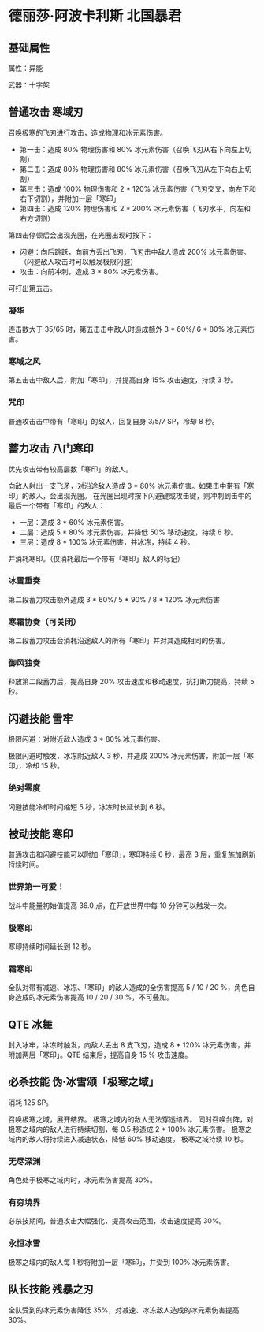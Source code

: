 # 德丽莎·阿波卡利斯 北国暴君

## 基础属性

属性：异能

武器：十字架

## 普通攻击 寒域刃

召唤极寒的飞刃进行攻击，造成物理和冰元素伤害。

* 第一击：造成 80% 物理伤害和 80% 冰元素伤害（召唤飞刃从右下向左上切割）
* 第二击：造成 80% 物理伤害和 80% 冰元素伤害（召唤飞刃从左下向右上切割）
* 第三击：造成 100% 物理伤害和 2 * 120% 冰元素伤害（飞刃交叉，向左下和右下切割），并附加一层「寒印」
* 第四击：造成 120% 物理伤害和 2 * 200% 冰元素伤害（飞刃水平，向左和右方切割）

第四击停顿后会出现光圈，在光圈出现时按下：

* 闪避：向后跳跃，向前方丢出飞刃，飞刃击中敌人造成 200% 冰元素伤害。（闪避敌人攻击时可以触发极限闪避）
* 攻击：向前冲刺，造成 3 * 80% 冰元素伤害。

可打出第五击。

### 凝华

连击数大于 35/65 时，第五击击中敌人时造成额外 3 \* 60%/ 6 * 80% 冰元素伤害。

### 寒域之风

第五击击中敌人后，附加「寒印」，并提高自身 15% 攻击速度，持续 3 秒。

### 咒印

普通攻击击中带有「寒印」的敌人，回复自身 3/5/7 SP，冷却 8 秒。

## 蓄力攻击 八门寒印

优先攻击带有较高层数「寒印」的敌人。

向敌人射出一支飞矛，对沿途敌人造成 3 * 80% 冰元素伤害。如果击中带有「寒印」的敌人，会出现光圈。
在光圈出现时按下闪避键或攻击键，则冲刺到击中的最后一个带有「寒印」的敌人：

* 一层：造成 3 * 60% 冰元素伤害。
* 二层：造成 5 * 80% 冰元素伤害，并降低 50% 移动速度，持续 6 秒。
* 三层：造成 8 * 100% 冰元素伤害，并冰冻，持续 4 秒。

并消耗寒印。（仅消耗最后一个带有「寒印」敌人的标记）

### 冰雪重奏

第二段蓄力攻击额外造成 3 \* 60%/ 5 \* 90% / 8 \* 120% 冰元素伤害

### 寒霜协奏（可关闭）

第二段蓄力攻击会消耗沿途敌人的所有「寒印」并对其造成相同的伤害。

### 御风独奏

释放第二段蓄力后，提高自身 20% 攻击速度和移动速度，抗打断力提高，持续 5 秒。

## 闪避技能 雪牢

极限闪避：对附近敌人造成 3 * 80% 冰元素伤害。

极限闪避时触发，冰冻附近敌人 3 秒，并造成 200% 冰元素伤害，附加一层「寒印」，冷却 15 秒。

### 绝对零度

闪避技能冷却时间缩短 5 秒，冰冻时长延长到 6 秒。

## 被动技能 寒印

普通攻击和闪避技能可以附加「寒印」，寒印持续 6 秒，最高 3 层，重复施加刷新持续时间。

### 世界第一可爱！

战斗中能量初始值提高 36.0 点，在开放世界中每 10 分钟可以触发一次。

### 极寒印

寒印持续时间延长到 12 秒。

### 霜寒印

全队对带有减速、冰冻、「寒印」的敌人造成的全伤害提高 5 / 10 / 20 %，角色自身造成的冰元素伤害提高 10 / 20 / 30 %，不可叠加。

## QTE 冰舞

封入冰牢，冰冻时触发，向敌人丢出 8 支飞刃，造成 8 * 120% 冰元素伤害，并附加两层「寒印」。QTE 结束后，提高自身 15 % 攻击速度。

## 必杀技能 伪·冰雪颂「极寒之域」

消耗 125 SP。

召唤极寒之域，展开结界。
极寒之域内的敌人无法穿透结界。
同时召唤剑阵，对极寒之域内的敌人进行持续切割，每 0.5 秒造成 2 * 100% 冰元素伤害。
极寒之域内的敌人将持续进入减速状态，降低 60% 移动速度。
极寒之域持续 10 秒。

### 无尽深渊

角色处于极寒之域内时，冰元素伤害提高 30%。

### 有穷境界

必杀技期间，普通攻击大幅强化，提高攻击范围，攻击速度提高 30%。

### 永恒冰雪

极寒之域内的敌人每 1 秒将附加一层「寒印」，并受到 100% 冰元素伤害。

## 队长技能 残暴之刃

全队受到的冰元素伤害降低 35%，对减速、冰冻敌人造成的冰元素伤害提高 30%。